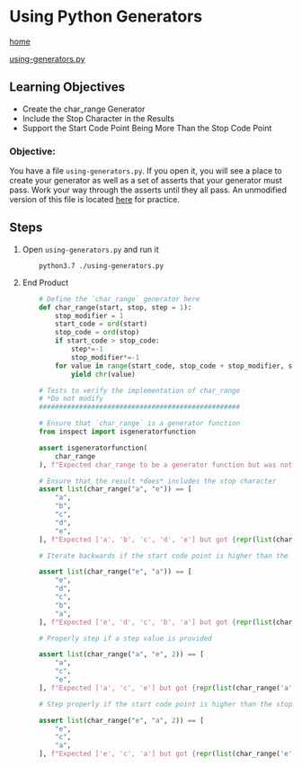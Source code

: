 # Using Python Generators
[home](../readme.md)

[using-generators.py](./code/using-generators.py)
## Learning Objectives
* Create the char_range Generator
* Include the Stop Character in the Results
* Support the Start Code Point Being More Than the Stop Code Point

### Objective: 
You have a file `using-generators.py`. If you open it, you will see a place to create your generator as well as a set of asserts that your generator must pass. Work your way through the asserts until they all pass. An unmodified version of this file is located [here](./code/using-generators.py) for practice. 

## Steps

1. Open `using-generators.py` and run it
    ```shell
        python3.7 ./using-generators.py
    ```

1. End Product
    ```python
        # Define the `char_range` generator here
        def char_range(start, stop, step = 1):
            stop_modifier = 1
            start_code = ord(start)
            stop_code = ord(stop)
            if start_code > stop_code:
                step*=-1
                stop_modifier*=-1
            for value in range(start_code, stop_code + stop_modifier, step):
                yield chr(value)

        # Tests to verify the implementation of char_range
        # *Do not modify
        ##################################################

        # Ensure that `char_range` is a generator function
        from inspect import isgeneratorfunction

        assert isgeneratorfunction(
            char_range
        ), f"Expected char_range to be a generator function but was not."

        # Ensure that the result *does* includes the stop character
        assert list(char_range("a", "e")) == [
            "a",
            "b",
            "c",
            "d",
            "e",
        ], f"Expected ['a', 'b', 'c', 'd', 'e'] but got {repr(list(char_range('a', 'e')))}"

        # Iterate backwards if the start code point is higher than the stop code point

        assert list(char_range("e", "a")) == [
            "e",
            "d",
            "c",
            "b",
            "a",
        ], f"Expected ['e', 'd', 'c', 'b', 'a'] but got {repr(list(char_range('e', 'a')))}"

        # Properly step if a step value is provided

        assert list(char_range("a", "e", 2)) == [
            "a",
            "c",
            "e",
        ], f"Expected ['a', 'c', 'e'] but got {repr(list(char_range('a', 'e', 2)))}"

        # Step properly if the start code point is higher than the stop code point

        assert list(char_range("e", "a", 2)) == [
            "e",
            "c",
            "a",
        ], f"Expected ['e', 'c', 'a'] but got {repr(list(char_range('e', 'a', 2)))}"
    ```